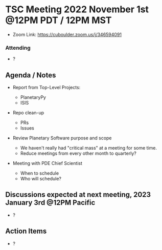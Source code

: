 # TSC Meeting 2022 November 1st @12PM PDT / 12PM MST 
- Zoom Link: https://cuboulder.zoom.us/j/346594091

### Attending
- ?


## Agenda / Notes
- Report from Top-Level Projects:
  - PlanetaryPy
  - ISIS

- Repo clean-up
  - PRs
  - Issues

- Review Planetary Software purpose and scope
    - We haven't really had "critical mass" at a meeting for some time.
    - Reduce meetings from every other month to quarterly?

- Meeting with PDE Chief Scientist
    - When to schedule
    - Who will schedule?



## Discussions expected at next meeting, 2023 January 3rd @12PM Pacific
- ?

## Action Items
- ?
